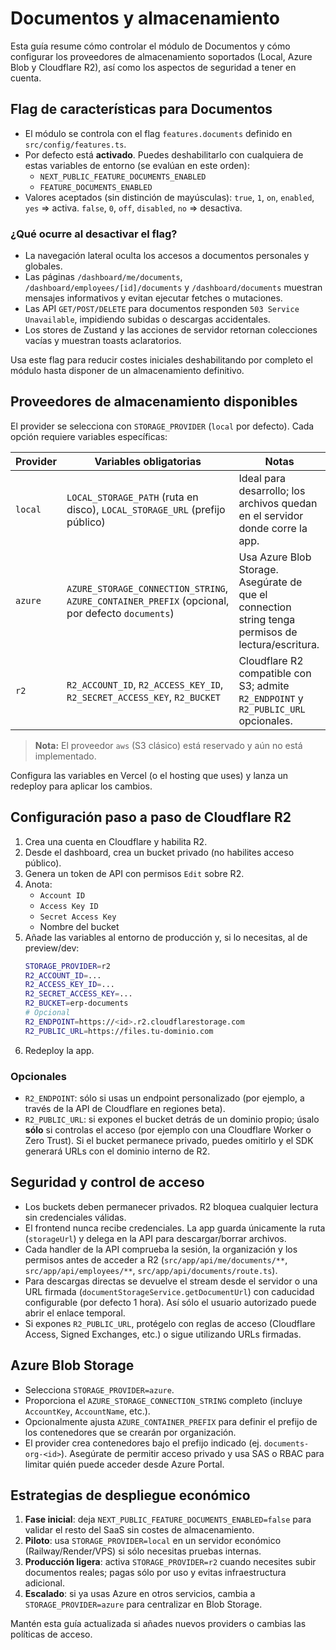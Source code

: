 # Documentos y almacenamiento

Esta guía resume cómo controlar el módulo de Documentos y cómo configurar los proveedores de almacenamiento soportados (Local, Azure Blob y Cloudflare R2), así como los aspectos de seguridad a tener en cuenta.

## Flag de características para Documentos

- El módulo se controla con el flag `features.documents` definido en `src/config/features.ts`.
- Por defecto está **activado**. Puedes deshabilitarlo con cualquiera de estas variables de entorno (se evalúan en este orden):
  - `NEXT_PUBLIC_FEATURE_DOCUMENTS_ENABLED`
  - `FEATURE_DOCUMENTS_ENABLED`
- Valores aceptados (sin distinción de mayúsculas): `true`, `1`, `on`, `enabled`, `yes` ⇒ activa. `false`, `0`, `off`, `disabled`, `no` ⇒ desactiva.

### ¿Qué ocurre al desactivar el flag?

- La navegación lateral oculta los accesos a documentos personales y globales.
- Las páginas `/dashboard/me/documents`, `/dashboard/employees/[id]/documents` y `/dashboard/documents` muestran mensajes informativos y evitan ejecutar fetches o mutaciones.
- Las API `GET/POST/DELETE` para documentos responden `503 Service Unavailable`, impidiendo subidas o descargas accidentales.
- Los stores de Zustand y las acciones de servidor retornan colecciones vacías y muestran toasts aclaratorios.

Usa este flag para reducir costes iniciales deshabilitando por completo el módulo hasta disponer de un almacenamiento definitivo.

## Proveedores de almacenamiento disponibles

El provider se selecciona con `STORAGE_PROVIDER` (`local` por defecto). Cada opción requiere variables específicas:

| Provider | Variables obligatorias | Notas |
|----------|------------------------|-------|
| `local`  | `LOCAL_STORAGE_PATH` (ruta en disco), `LOCAL_STORAGE_URL` (prefijo público) | Ideal para desarrollo; los archivos quedan en el servidor donde corre la app. |
| `azure`  | `AZURE_STORAGE_CONNECTION_STRING`, `AZURE_CONTAINER_PREFIX` (opcional, por defecto `documents`) | Usa Azure Blob Storage. Asegúrate de que el connection string tenga permisos de lectura/escritura. |
| `r2`     | `R2_ACCOUNT_ID`, `R2_ACCESS_KEY_ID`, `R2_SECRET_ACCESS_KEY`, `R2_BUCKET` | Cloudflare R2 compatible con S3; admite `R2_ENDPOINT` y `R2_PUBLIC_URL` opcionales. |

> **Nota:** El proveedor `aws` (S3 clásico) está reservado y aún no está implementado.

Configura las variables en Vercel (o el hosting que uses) y lanza un redeploy para aplicar los cambios.

## Configuración paso a paso de Cloudflare R2

1. Crea una cuenta en Cloudflare y habilita R2.
2. Desde el dashboard, crea un bucket privado (no habilites acceso público).
3. Genera un token de API con permisos `Edit` sobre R2.
4. Anota:
   - `Account ID`
   - `Access Key ID`
   - `Secret Access Key`
   - Nombre del bucket
5. Añade las variables al entorno de producción y, si lo necesitas, al de preview/dev:
   ```bash
   STORAGE_PROVIDER=r2
   R2_ACCOUNT_ID=...
   R2_ACCESS_KEY_ID=...
   R2_SECRET_ACCESS_KEY=...
   R2_BUCKET=erp-documents
   # Opcional
   R2_ENDPOINT=https://<id>.r2.cloudflarestorage.com
   R2_PUBLIC_URL=https://files.tu-dominio.com
   ```
6. Redeploy la app.

### Opcionales

- `R2_ENDPOINT`: sólo si usas un endpoint personalizado (por ejemplo, a través de la API de Cloudflare en regiones beta).
- `R2_PUBLIC_URL`: si expones el bucket detrás de un dominio propio; úsalo **sólo** si controlas el acceso (por ejemplo con una Cloudflare Worker o Zero Trust). Si el bucket permanece privado, puedes omitirlo y el SDK generará URLs con el dominio interno de R2.

## Seguridad y control de acceso

- Los buckets deben permanecer privados. R2 bloquea cualquier lectura sin credenciales válidas.
- El frontend nunca recibe credenciales. La app guarda únicamente la ruta (`storageUrl`) y delega en la API para descargar/borrar archivos.
- Cada handler de la API comprueba la sesión, la organización y los permisos antes de acceder a R2 (`src/app/api/me/documents/**`, `src/app/api/employees/**`, `src/app/api/documents/route.ts`).
- Para descargas directas se devuelve el stream desde el servidor o una URL firmada (`documentStorageService.getDocumentUrl`) con caducidad configurable (por defecto 1 hora). Así sólo el usuario autorizado puede abrir el enlace temporal.
- Si expones `R2_PUBLIC_URL`, protégelo con reglas de acceso (Cloudflare Access, Signed Exchanges, etc.) o sigue utilizando URLs firmadas.

## Azure Blob Storage

- Selecciona `STORAGE_PROVIDER=azure`.
- Proporciona el `AZURE_STORAGE_CONNECTION_STRING` completo (incluye `AccountKey`, `AccountName`, etc.).
- Opcionalmente ajusta `AZURE_CONTAINER_PREFIX` para definir el prefijo de los contenedores que se crearán por organización.
- El provider crea contenedores bajo el prefijo indicado (ej. `documents-org-<id>`). Asegúrate de permitir acceso privado y usa SAS o RBAC para limitar quién puede acceder desde Azure Portal.

## Estrategias de despliegue económico

1. **Fase inicial**: deja `NEXT_PUBLIC_FEATURE_DOCUMENTS_ENABLED=false` para validar el resto del SaaS sin costes de almacenamiento.
2. **Piloto**: usa `STORAGE_PROVIDER=local` en un servidor económico (Railway/Render/VPS) si sólo necesitas pruebas internas.
3. **Producción ligera**: activa `STORAGE_PROVIDER=r2` cuando necesites subir documentos reales; pagas sólo por uso y evitas infraestructura adicional.
4. **Escalado**: si ya usas Azure en otros servicios, cambia a `STORAGE_PROVIDER=azure` para centralizar en Blob Storage.

Mantén esta guía actualizada si añades nuevos providers o cambias las políticas de acceso.
